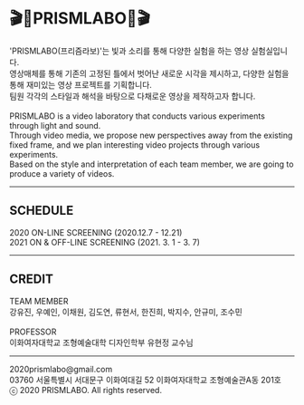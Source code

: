 <h1>&#127916;&#128154;PRISMLABO&#128154;&#127916;</h1>
'PRISMLABO(프리즘라보)'는 빛과 소리를 통해 다양한 실험을 하는 영상 실험실입니다. <br>
영상매체를 통해 기존의 고정된 틀에서 벗어난 새로운 시각을 제시하고, 다양한 실험을 통해 재미있는 영상 프로젝트를 기획합니다. <br>
팀원 각각의 스타일과 해석을 바탕으로 다채로운 영상을 제작하고자 합니다. <br>
<br>
PRISMLABO is a video laboratory that conducts various experiments through light and sound. <br>
Through video media, we propose new perspectives away from the existing fixed frame, and we plan interesting video projects through various experiments. <br>
Based on the style and interpretation of each team member, we are going to produce a variety of videos. <br>
<hr>
<h2>SCHEDULE</h2>
2020 ON-LINE SCREENING (2020.12.7 - 12.21) <br>
2021 ON & OFF-LINE SCREENING (2021. 3. 1 - 3. 7) <br>
<hr>
<h2>CREDIT</h2>
TEAM MEMBER<br>
강유진, 우예인, 이채원, 김도연, 류현서, 한진희, 박지수, 안규미, 조수민 <br>
<br>
PROFESSOR<br>
이화여자대학교 조형예술대학 디자인학부 유현정 교수님<br>
<hr>
2020prismlabo@gmail.com <br>
03760 서울특별시 서대문구 이화여대길 52 이화여자대학교 조형예술관A동 201호<br>
ⓒ 2020 PRISMLABO. All rights reserved. <br>
